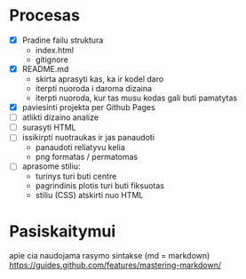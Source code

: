 # Procesas

- [x] Pradine failu struktura
    - index.html
    - gitignore
- [x] README.md
    - skirta aprasyti kas, ka ir kodel daro
    - iterpti nuoroda i daroma dizaina
    - iterpti nuoroda, kur tas musu kodas gali buti pamatytas
- [x] paviesinti projekta per Github Pages
- [ ] atlikti dizaino analize
- [ ] surasyti HTML
- [ ] issikirpti nuotraukas ir jas panaudoti
    - panaudoti reliatyvu kelia
    - png formatas / permatomas
- [ ] aprasome stiliu:
    - turinys turi buti centre
    - pagrindinis plotis turi buti fiksuotas
    - stiliu (CSS) atskirti nuo HTML









#  Pasiskaitymui

apie cia naudojama rasymo sintakse (md = markdown)
https://guides.github.com/features/mastering-markdown/